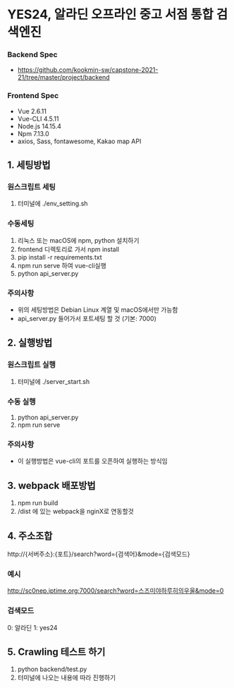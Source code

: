 # YES24, 알라딘 오프라인 중고 서점 통합 검색엔진

### Backend Spec
* https://github.com/kookmin-sw/capstone-2021-21/tree/master/project/backend

### Frontend Spec
* Vue 2.6.11
* Vue-CLI 4.5.11
* Node.js 14.15.4
* Npm 7.13.0
* axios, Sass, fontawesome, Kakao map API


## 1. 세팅방법
### 원스크립트 세팅
1. 터미널에 ./env_setting.sh
### 수동세팅
1. 리눅스 또는 macOS에 npm, python 설치하기
2. frontend 디렉토리로 가서 npm install
3. pip install -r requirements.txt
4. npm run serve 하여 vue-cli실행
5. python api_server.py
### 주의사항
* 위의 세팅방법은 Debian Linux 계열 및 macOS에서만 가능함
* api_server.py 들어가서 포트세팅 할 것 (기본: 7000)

## 2. 실행방법
### 원스크립트 실행
1. 터미널에 ./server_start.sh
### 수동 실행
1. python api_server.py
2. npm run serve
### 주의사항
* 이 실행방법은 vue-cli의 포트를 오픈하여 실행하는 방식임

## 3. webpack 배포방법
1. npm run build
2. /dist 에 있는 webpack을 nginX로 연동할것

## 4. 주소조합
http://{서버주소}:{포트}/search?word={검색어}&mode={검색모드}
### 예시
http://sc0nep.iptime.org:7000/search?word=스즈미야하루히의우울&mode=0
### 검색모드
0: 알라딘
1: yes24

## 5. Crawling 테스트 하기
1. python backend/test.py
2. 터미널에 나오는 내용에 따라 진행하기
